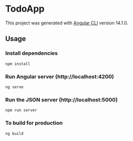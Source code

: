 # TodoApp

This project was generated with [Angular CLI](https://github.com/angular/angular-cli) version 14.1.0.

## Usage

### Install dependencies

```
npm install
```

### Run Angular server (http://localhost:4200)

```
ng serve
```

### Run the JSON server (http://localhost:5000)

```
npm run server
```

### To build for production

```
ng build
```